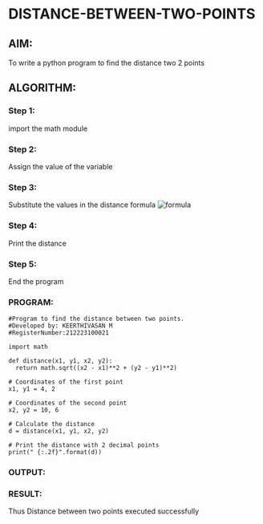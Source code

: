 # DISTANCE-BETWEEN-TWO-POINTS

## AIM:
To write a python program to find the distance two 2 points
## ALGORITHM:
### Step 1:
import the math module
### Step 2: 
Assign the value of the variable
### Step 3: 
Substitute the values in the distance formula  ![formula](/formula.JPG)
### Step 4: 
Print the distance
### Step 5: 
End the program
### PROGRAM:
  ```
#Program to find the distance between two points.
#Developed by: KEERTHIVASAN M
#RegisterNumber:212223100021

import math

def distance(x1, y1, x2, y2):
    return math.sqrt((x2 - x1)**2 + (y2 - y1)**2)

# Coordinates of the first point
x1, y1 = 4, 2

# Coordinates of the second point
x2, y2 = 10, 6

# Calculate the distance
d = distance(x1, y1, x2, y2)

# Print the distance with 2 decimal points
print(" {:.2f}".format(d))

```


### OUTPUT:


### RESULT:
Thus Distance between two points executed successfully
